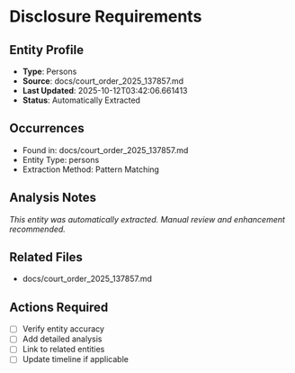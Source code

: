 # Disclosure Requirements

## Entity Profile
- **Type**: Persons
- **Source**: docs/court_order_2025_137857.md
- **Last Updated**: 2025-10-12T03:42:06.661413
- **Status**: Automatically Extracted

## Occurrences
- Found in: docs/court_order_2025_137857.md
- Entity Type: persons
- Extraction Method: Pattern Matching

## Analysis Notes
*This entity was automatically extracted. Manual review and enhancement recommended.*

## Related Files
- docs/court_order_2025_137857.md

## Actions Required
- [ ] Verify entity accuracy
- [ ] Add detailed analysis
- [ ] Link to related entities
- [ ] Update timeline if applicable
